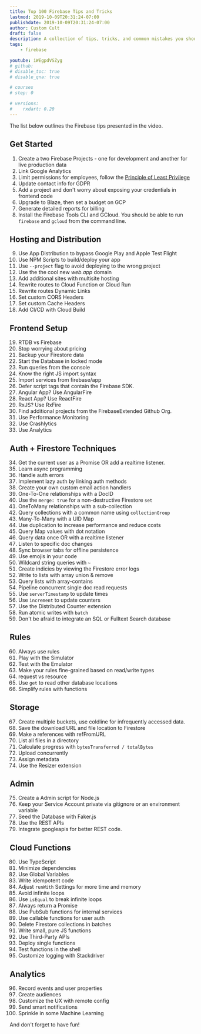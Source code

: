 ```yaml
---
title: Top 100 Firebase Tips and Tricks
lastmod: 2019-10-09T20:31:24-07:00
publishdate: 2019-10-09T20:31:24-07:00
author: Custom Cult
draft: false
description: A collection of tips, tricks, and common mistakes you should know about when working with Firebase. 
tags: 
    - firebase

youtube: iWEgpdVSZyg
# github: 
# disable_toc: true
# disable_qna: true

# courses
# step: 0

# versions:
#    rxdart: 0.20
---
```


The list below outlines the Firebase tips presented in the video. 

## Get Started

1. Create a two Firebase Projects - one for development and another for live production data
2. Link Google Analytics
3. Limit permissions for employees, follow the [Principle of Least Privilege](https://en.wikipedia.org/wiki/Principle_of_least_privilege) 
4. Update contact info for GDPR
5. Add a project and don't worry about exposing your credentials in frontend code
6. Upgrade to Blaze, then set a budget on GCP
7. Generate detailed reports for billing
8. Install the Firebase Tools CLI and GCloud. You should be able to run `firebase` and `gcloud` from the command line. 

## Hosting and Distribution

9. Use App Distribution to bypass Google Play and Apple Test Flight
10. Use NPM Scripts to build/deploy your app
11. Use `--project` flag to avoid deploying to the wrong project
12. Use the the cool new *web.app* domain
13. Add additional sites with multisite hosting
14. Rewrite routes to Cloud Function or Cloud Run 
15. Rewrite routes Dynamic Links
16. Set custom CORS Headers
17. Set custom Cache Headers
18. Add CI/CD with Cloud Build

## Frontend Setup

19. RTDB vs Firebase
20. Stop worrying about pricing
21. Backup your Firestore data
22. Start the Database in locked mode
23. Run queries from the console
24. Know the right JS import syntax
25. Import services from firebase/app
26. Defer script tags that contain the Firebase SDK.
27. Angular App? Use AngularFire
28. React App? Use ReactFire
29. RxJS? Use RxFire
30. Find additional projects from the FirebaseExtended Github Org. 
31. Use Performance Monitoring
32. Use Crashlytics
33. Use Analytics


## Auth + Firestore Techniques

34. Get the current user as a Promise OR add a realtime listener. 
35. Learn async programming
36. Handle auth errors
37. Implement lazy auth by linking auth methods
38. Create your own custom email action handlers
39. One-To-One relationships with a DocID
40. Use the `merge: true` for a non-destructive Firestore `set`
41. OneToMany relationships with a sub-collection
42. Query collections with a common name using `collectionGroup`
43. Many-To-Many with a UID Map
44. Use duplication to increase performance and reduce costs
45. Query Map values with dot notation 
46. Query data once OR with a realtime listener
47. Listen to specific doc changes
48. Sync browser tabs for offline persistence
49. Use emojis in your code
50. Wildcard string queries with `~`
51. Create indicies by viewing the Firestore error logs
52. Write to lists with array union & remove
53. Query lists with array-contains
54. Pipeline concurrent single doc read requests
55. Use `serverTimestamp` to update times 
56. Use `increment` to update counters
57. Use the Distributed Counter extension
58. Run atomic writes with `batch`
59. Don't be afraid to integrate an SQL or Fulltext Search database

## Rules

60. Always use rules
61. Play with the Simulator
62. Test with the Emulator
63. Make your rules fine-grained based on read/write types
64. request vs resource
65. Use `get` to read other database locations
66. Simplify rules with functions

## Storage

67. Create multiple buckets, use coldline for infrequently accessed data.
68. Save the download URL and file location to Firestore
69. Make a references with refFromURL
70. List all files in a directory
71. Calculate progress with `bytesTransferred / totalBytes`
72. Upload concurrently
73. Assign metadata
74. Use the Resizer extension

##  Admin

75. Create a Admin script for Node.js
76. Keep your Service Account private via gitignore or an environment variable
77. Seed the Database with Faker.js
78. Use the REST APIs 
79. Integrate googleapis for better REST code.

## Cloud Functions

80. Use TypeScript
81. Minimize dependencies
82. Use Global Variables
83. Write idempotent code
84. Adjust `runWith` Settings for more time and memory
85. Avoid infinite loops
86. Use `isEqual` to break infinite loops
87. Always return a Promise
88. Use PubSub functions for internal services
89. Use callable functions for user auth
90. Delete Firestore collections in batches 
91. Write small, pure JS functions
92. Use Third-Party APIs
93. Deploy single functions
94. Test functions in the shell
95. Customize logging with Stackdriver

## Analytics

96. Record events and user properties
97. Create audiences
98. Customize the UX with remote config
99. Send smart notifications
100. Sprinkle in some Machine Learning

And don't forget to have fun!